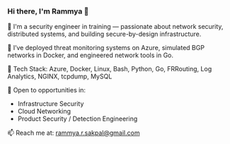 ### Hi there, I'm Rammya 👋

🎯 I'm a security engineer in training — passionate about network security, distributed systems, and building secure-by-design infrastructure.

🔐 I’ve deployed threat monitoring systems on Azure, simulated BGP networks in Docker, and engineered network tools in Go.

🧰 Tech Stack: Azure, Docker, Linux, Bash, Python, Go, FRRouting, Log Analytics, NGINX, tcpdump, MySQL

🚀 Open to opportunities in:
- Infrastructure Security
- Cloud Networking
- Product Security / Detection Engineering

📫 Reach me at: rammya.r.sakpal@gmail.com
